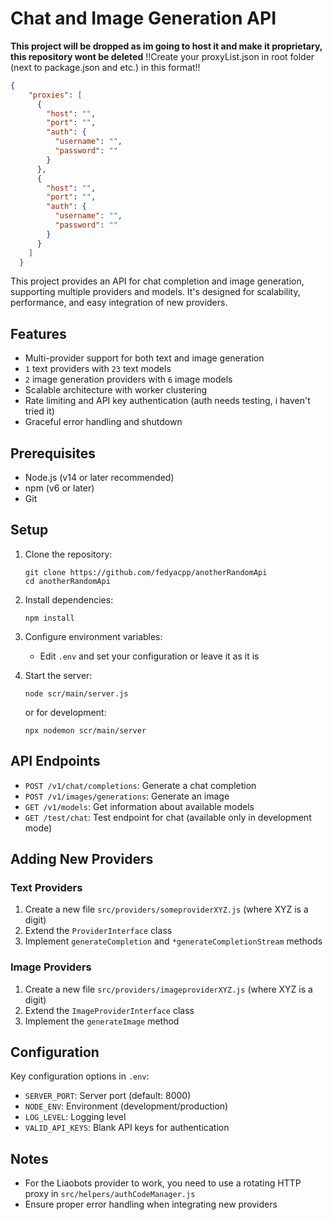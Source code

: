 # Chat and Image Generation API

**This project will be dropped as im going to host it and make it proprietary, this repository wont be deleted**
!!Create your proxyList.json in root folder (next to package.json and etc.) in this format!!
```json
{
    "proxies": [
      {
        "host": "",
        "port": "",
        "auth": {
          "username": "",
          "password": ""
        }
      },
      {
        "host": "",
        "port": "",
        "auth": {
          "username": "",
          "password": ""
        }
      }
    ]
  }
```
This project provides an API for chat completion and image generation, supporting multiple providers and models. It's designed for scalability, performance, and easy integration of new providers.

## Features

- Multi-provider support for both text and image generation
- `1` text providers with `23` text models
- `2` image generation providers with `6` image models
- Scalable architecture with worker clustering
- Rate limiting and API key authentication (auth needs testing, i haven't tried it)
- Graceful error handling and shutdown

## Prerequisites

- Node.js (v14 or later recommended)
- npm (v6 or later)
- Git

## Setup

1. Clone the repository:
   ```
   git clone https://github.com/fedyacpp/anotherRandomApi
   cd anotherRandomApi
   ```

2. Install dependencies:
   ```
   npm install
   ```

3. Configure environment variables:
   - Edit `.env` and set your configuration or leave it as it is

5. Start the server:
   ```
   node scr/main/server.js
   ```
   or for development:
   ```
   npx nodemon scr/main/server
   ```

## API Endpoints

- `POST /v1/chat/completions`: Generate a chat completion
- `POST /v1/images/generations`: Generate an image
- `GET /v1/models`: Get information about available models
- `GET /test/chat`: Test endpoint for chat (available only in development mode)

## Adding New Providers

### Text Providers

1. Create a new file `src/providers/someproviderXYZ.js` (where XYZ is a digit)
2. Extend the `ProviderInterface` class
3. Implement `generateCompletion` and `*generateCompletionStream` methods

### Image Providers

1. Create a new file `src/providers/imageproviderXYZ.js` (where XYZ is a digit)
2. Extend the `ImageProviderInterface` class
3. Implement the `generateImage` method

## Configuration

Key configuration options in `.env`:

- `SERVER_PORT`: Server port (default: 8000)
- `NODE_ENV`: Environment (development/production)
- `LOG_LEVEL`: Logging level
- `VALID_API_KEYS`: Blank API keys for authentication

## Notes

- For the Liaobots provider to work, you need to use a rotating HTTP proxy in `src/helpers/authCodeManager.js`
- Ensure proper error handling when integrating new providers
